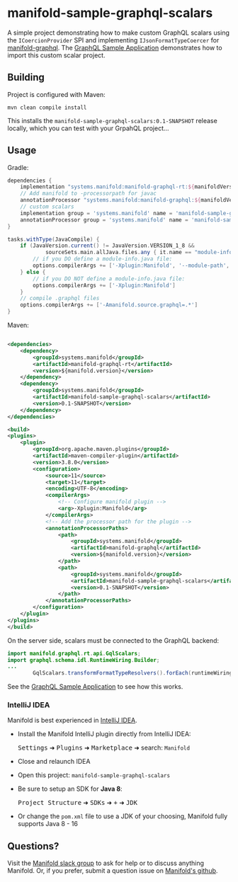 # manifold-sample-graphql-scalars

A simple project demonstrating how to make custom GraphQL scalars using the `ICoercionProvider` SPI and implementing
`IJsonFormatTypeCoercer`
for [manifold-graphql](https://github.com/manifold-systems/manifold/tree/master/manifold-deps-parent/manifold-graphql).
The [GraphQL Sample Application](https://github.com/manifold-systems/manifold-sample-graphql-app) demonstrates how to
import this custom scalar project.

## Building

Project is configured with Maven:

```
mvn clean compile install
```

This installs the `manifold-sample-graphql-scalars:0.1-SNAPSHOT` release locally, which you can test with your GrpahQL
project...

## Usage

Gradle:

```groovy
dependencies {
    implementation "systems.manifold:manifold-graphql-rt:${manifoldVersion}"
    // Add manifold to -processorpath for javac
    annotationProcessor "systems.manifold:manifold-graphql:${manifoldVersion}"
    // custom scalars
    implementation group = 'systems.manifold' name = 'manifold-sample-graphql-scalars' version = manifoldVersion
    annotationProcessor group = 'systems.manifold' name = 'manifold-sample-graphql-scalars' version = manifoldVersion
}

tasks.withType(JavaCompile) {
    if (JavaVersion.current() != JavaVersion.VERSION_1_8 &&
            sourceSets.main.allJava.files.any { it.name == "module-info.java" }) {
        // if you DO define a module-info.java file:
        options.compilerArgs += ['-Xplugin:Manifold', '--module-path', it.classpath.asPath]
    } else {
        // if you DO NOT define a module-info.java file:
        options.compilerArgs += ['-Xplugin:Manifold']
    }
    // compile .graphql files
    options.compilerArgs += ['-Amanifold.source.graphql=.*']
}
```

Maven:

```xml

<dependencies>
    <dependency>
        <groupId>systems.manifold</groupId>
        <artifactId>manifold-graphql-rt</artifactId>
        <version>${manifold.version}</version>
    </dependency>
    <dependency>
        <groupId>systems.manifold</groupId>
        <artifactId>manifold-sample-graphql-scalars</artifactId>
        <version>0.1-SNAPSHOT</version>
    </dependency>
</dependencies>

<build>
<plugins>
    <plugin>
        <groupId>org.apache.maven.plugins</groupId>
        <artifactId>maven-compiler-plugin</artifactId>
        <version>3.8.0</version>
        <configuration>
            <source>11</source>
            <target>11</target>
            <encoding>UTF-8</encoding>
            <compilerArgs>
                <!-- Configure manifold plugin -->
                <arg>-Xplugin:Manifold</arg>
            </compilerArgs>
            <!-- Add the processor path for the plugin -->
            <annotationProcessorPaths>
                <path>
                    <groupId>systems.manifold</groupId>
                    <artifactId>manifold-graphql</artifactId>
                    <version>${manifold.version}</version>
                </path>
                <path>
                    <groupId>systems.manifold</groupId>
                    <artifactId>manifold-sample-graphql-scalars</artifactId>
                    <version>0.1-SNAPSHOT</version>
                </path>
            </annotationProcessorPaths>
        </configuration>
    </plugin>
</plugins>
</build>
```

On the server side, scalars must be connected to the GraphQL backend:

```java
import manifold.graphql.rt.api.GqlScalars;
import graphql.schema.idl.RuntimeWiring.Builder;
...
        GqlScalars.transformFormatTypeResolvers().forEach(runtimeWiringBuilder::scalar);
```

See the [GraphQL Sample Application](https://github.com/manifold-systems/manifold-sample-graphql-app) to see how this
works.

### IntelliJ IDEA

Manifold is best experienced in [IntelliJ IDEA](https://www.jetbrains.com/idea/download/).

* Install the Manifold IntelliJ plugin directly from IntelliJ IDEA:

  <kbd>Settings</kbd> ➜ <kbd>Plugins</kbd> ➜ <kbd>Marketplace</kbd> ➜ search: `Manifold`

* Close and relaunch IDEA
* Open this project: `manifold-sample-graphql-scalars`
* Be sure to setup an SDK for <b>Java 8</b>:

  <kbd>Project Structure</kbd> ➜ <kbd>SDKs</kbd> ➜ <kbd>+</kbd> ➜ <kbd>JDK</kbd>
* Or change the `pom.xml` file to use a JDK of your choosing, Manifold fully supports Java 8 - 16

## Questions?

Visit
the [Manifold slack group](https://join.slack.com/t/manifold-group/shared_invite/zt-e0bq8xtu-93ASQa~a8qe0KDhOoD6Bgg)
to ask for help or to discuss anything Manifold. Or, if you prefer, submit a question issue
on [Manifold's github](https://github.com/manifold-systems/manifold/issues).